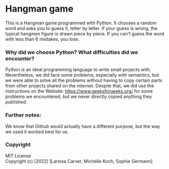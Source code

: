 # Hangman game
This is a Hangman game programmed with Python. It chooses a random word and asks you to guess it, letter by letter. If your guess is wrong, the typical hangman figure is drawn piece by piece. If you can't guess the word with less than 6 mistakes, you lose.  
### Why did we choose Python? What difficulties did we encounter? 
Python is an ideal programming language to write small projects with. Nevertheless, we did face some problems, especially with semantics, but we were able to solve all the problems without having to copy certain parts from other projects shared on the internet. Despite that, we did use the instructions on the Website: https://www.geeksforgeeks.org/ for some problems we encountered, but we never directly copied anything they published. 
### Further notes: 
We know that Github would actually have a different purpose, but the way we used it worked best for us.
 
 
 ### Copyright
MIT License
<br />
Copyright (c) [2022] [Larissa Carver, Michelle Koch, Sophie Germann]
